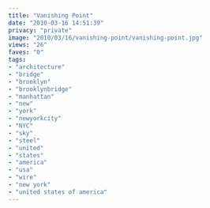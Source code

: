 ```yaml
---
title: "Vanishing Point"
date: "2010-03-16 14:51:39"
privacy: "private"
image: "2010/03/16/vanishing-point/vanishing-point.jpg"
views: "26"
faves: "0"
tags:
- "architecture"
- "bridge"
- "brooklyn"
- "brooklynbridge"
- "manhattan"
- "new"
- "york"
- "newyorkcity"
- "NYC"
- "sky"
- "steel"
- "united"
- "states"
- "america"
- "usa"
- "wire"
- "new york"
- "united states of america"
---
```

<a href="http://www.phillprice.com/2010/03/16/vanishing-point" rel="nofollow"></a>
